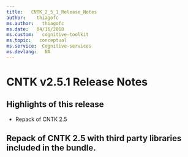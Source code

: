 ```yaml
---
title:   CNTK_2_5_1_Release_Notes
author:    thiagofc
ms.author:   thiagofc
ms.date:   04/16/2018
ms.custom:   cognitive-toolkit
ms.topic:   conceptual
ms.service:  Cognitive-services
ms.devlang:   NA
---
```


# CNTK v2.5.1 Release Notes

## Highlights of this release
- Repack of CNTK 2.5

## Repack of CNTK 2.5 with third party libraries included in the bundle.
